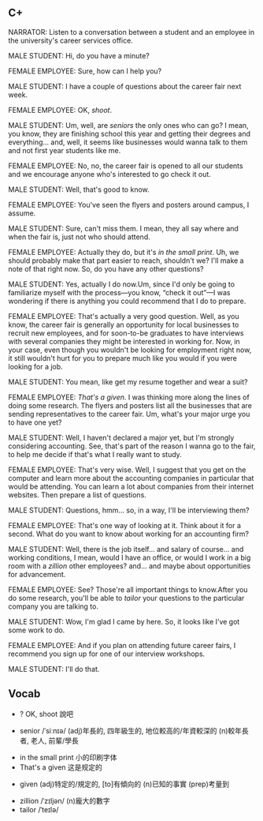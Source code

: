 ## C+

NARRATOR: Listen to a conversation between a student and an employee in the university's career services office.

MALE STUDENT: Hi, do you have a minute?

FEMALE EMPLOYEE: Sure, how can I help you?

MALE STUDENT: I have a couple of questions about the career fair next week.

FEMALE EMPLOYEE: OK, *shoot*.

MALE STUDENT: Um, well, are *seniors* the only ones who can go? I mean, you know, they are finishing school this year and getting their degrees and everything… and, well, it seems like businesses would wanna talk to them and not first year students like me.

FEMALE EMPLOYEE: No, no, the career fair is opened to all our students and we encourage anyone who's interested to go check it out.

MALE STUDENT: Well, that's good to know.

FEMALE EMPLOYEE: You've seen the flyers and posters around campus, I assume.

MALE STUDENT: Sure, can't miss them. I mean, they all say where and when the fair is, just not who should attend.

FEMALE EMPLOYEE: Actually they do, but it's *in the small print*. Uh, we should probably make that part easier to reach, shouldn't we? I'll make a note of that right now. So, do you have any other questions?

MALE STUDENT: Yes, actually I do now.Um, since I'd only be going to familiarize myself with the process—you know, “check it out”—I was wondering if there is anything you could recommend that I do to prepare.

FEMALE EMPLOYEE: That's actually a very good question. Well, as you know, the career fair is generally an opportunity for local businesses to recruit new employees, and for soon-to-be graduates to have interviews with several companies they might be interested in working for. Now, in your case, even though you wouldn't be looking for employment right now, it still wouldn't hurt for you to prepare much like you would if you were looking for a job.

MALE STUDENT: You mean, like get my resume together and wear a suit?

FEMALE EMPLOYEE: *That's a given*. I was thinking more along the lines of doing some research. The flyers and posters list all the businesses that are sending representatives to the career fair. Um, what's your major urge you to have one yet?

MALE STUDENT: Well, I haven't declared a major yet, but I'm strongly considering accounting. See, that's part of the reason I wanna go to the fair, to help me decide if that's what I really want to study.

FEMALE EMPLOYEE: That's very wise. Well, I suggest that you get on the computer and learn more about the accounting companies in particular that would be attending. You can learn a lot about companies from their internet websites. Then prepare a list of questions.

MALE STUDENT: Questions, hmm... so, in a way, I'll be interviewing them?

FEMALE EMPLOYEE: That's one way of looking at it. Think about it for a second. What do you want to know about working for an accounting firm?

MALE STUDENT: Well, there is the job itself… and salary of course… and working conditions, I mean, would I have an office, or would I work in a big room with a *zillion* other employees? and… and maybe about opportunities for advancement.

FEMALE EMPLOYEE: See? Those're all important things to know.After you do some research, you'll be able to *tailor* your questions to the particular company you are talking to.

MALE STUDENT: Wow, I'm glad I came by here. So, it looks like I’ve got some work to do.

FEMALE EMPLOYEE: And if you plan on attending future career fairs, I recommend you sign up for one of our interview workshops.

MALE STUDENT: I'll do that.

## Vocab
- ? OK, shoot 說吧
* senior /ˈsiːnɪə/ (adj)年長的, 四年級生的, 地位較高的/年資較深的 (n)較年長者, 老人, 前輩/學長
- in the small print 小的印刷字体
- That's a given 这是规定的
+ given (adj)特定的/規定的, [to]有傾向的 (n)已知的事實 (prep)考量到 
- zillion /ˈzɪljən/ (n)龐大的數字
- tailor /ˈteɪlə/ 